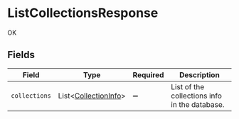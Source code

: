 # ListCollectionsResponse

OK


## Fields

| Field                                                         | Type                                                          | Required                                                      | Description                                                   |
| ------------------------------------------------------------- | ------------------------------------------------------------- | ------------------------------------------------------------- | ------------------------------------------------------------- |
| `collections`                                                 | List<[CollectionInfo](../../models/shared/CollectionInfo.md)> | :heavy_minus_sign:                                            | List of the collections info in the database.                 |